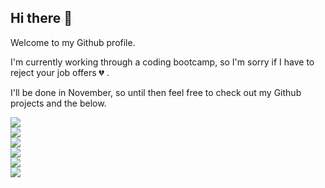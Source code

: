 ## Hi there 👋

Welcome to my Github profile.

I'm currently working through a coding bootcamp, so I'm sorry if I have to reject your job offers 💔 .

I'll be done in November, so until then feel free to check out my Github projects and the below.

<!-- Email -->
<a href="mailto:tatash.my@gmail.com">
        <img src="https://img.shields.io/badge/Gmail-D14836?style=for-the-badge&logo=gmail&logoColor=white" />
    </a>

<br>

<!-- LinkedIn -->

<a href="https://www.linkedin.com/in/mehdi-mehrabani-810327219/">
        <img src="https://img.shields.io/badge/LinkedIn-0077B5?style=for-the-badge&logo=linkedin&logoColor=white" />
    </a>
<br>


<!-- Slack -->

<a href="https://mehdimehrabani.slack.com">
        <img src="https://img.shields.io/badge/Slack-4A154B?style=for-the-badge&logo=slack&logoColor=white" />
    </a>
<br>

<!-- Soundcloud -->
<a href="https://soundcloud.com/saintabdullah">
<img src="https://img.shields.io/badge/SoundCloud-FF3300?style=for-the-badge&logo=soundcloud&logoColor=white" />
</a>

<br>

<!-- Bandcamp -->
<a href="https://saintabdullah.bandcamp.com">
<img src="https://img.shields.io/badge/bandcamp-408294?style=for-the-badge&logo=soundcloud&logoColor=white" />
</a>

<br>

<!-- Instagram -->
<a href="https://www.instagram.com/saintabdullah/?hl=hu">
<img src="https://img.shields.io/badge/Instagram-E4405F?style=for-the-badge&logo=instagram&logoColor=white" />
</a>




<!--
**mmehr1988/mmehr1988** is a ✨ _special_ ✨ repository because its `README.md` (this file) appears on your GitHub profile.

Here are some ideas to get you started:

- 🔭 I’m currently working on ...
- 🌱 I’m currently learning ...
- 👯 I’m looking to collaborate on ...
- 🤔 I’m looking for help with ...
- 💬 Ask me about ...
- 📫 How to reach me: ...
- 😄 Pronouns: ...
- ⚡ Fun fact: ...
-->
